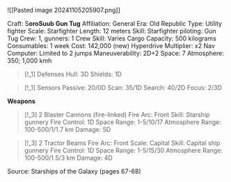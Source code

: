 ![[Pasted image 20241105205907.png]]

Craft: S**oroSuub Gun Tug**
Affiliation: General
Era: Old Republic
Type: Utility fighter
Scale: Starfighter
Length: 12 meters
Skill: Starfighter piloting: Gun Tug
Crew: 1, gunners: 1
Crew Skill: Varies
Cargo Capacity: 500 kilograms
Consumables: 1 week
Cost: 142,000 (new)
Hyperdrive Multiplier: x2
Nav Computer: Limited to 2 jumps
Maneuverability: 2D+2
Space: 7
Atmosphere: 350; 1,000 kmh

> [!_1] Defenses
> Hull: 3D
> Shields: 1D

> [!_1] Sensors
> Passive: 20/0D
> Scan: 35/1D
> Search: 40/2D
> Focus: 2/3D

**Weapons**
> [!_3] 2 Blaster Cannons (fire-linked)
> Fire Arc: Front
> Skill: Starship gunnery
> Fire Control: 1D
> Space Range: 1-5/10/17
> Atmosphere Range: 100-500/1/1.7 km
> Damage: 5D

> [!_3] 2 Tractor Beams
> Fire Arc: Front
> Scale: Capital
> Skill: Capital ship gunnery
> Fire Control: 1D
> Space Range: 1-5/15/30
> Atmosphere Range: 100-500/1.5/3 km
> Damage: 4D

Source: Starships of the Galaxy (pages 67-68)